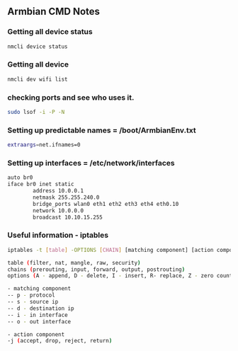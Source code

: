 ## Armbian CMD Notes

### Getting all device status
```bash
nmcli device status
```

### Getting all device
```bash
nmcli dev wifi list
```

### checking ports and see who uses it.
```bash
sudo lsof -i -P -N
```

### Setting up predictable names = /boot/ArmbianEnv.txt
```bash
extraargs=net.ifnames=0
```

### Setting up interfaces = /etc/network/interfaces
```bash
auto br0
iface br0 inet static
        address 10.0.0.1
        netmask 255.255.240.0
        bridge_ports wlan0 eth1 eth2 eth3 eth4 eth0.10
        network 10.0.0.0
        broadcast 10.10.15.255

```
### Useful information - iptables
```bash
iptables -t [table] -OPTIONS [CHAIN] [matching component] [action component]

table (filter, nat, mangle, raw, security)
chains (prerouting, input, forward, output, postrouting)
options (A - append, D - delete, I - insert, R- replace, Z - zero counters, L-list, P  - policy, E - renamte, F - flush, N - new user defined chain, X - delete chain)

- matching component
-- p - protocol
-- s - source ip
-- d - destination ip
-- i - in interface
-- o - out interface

- action component
-j (accept, drop, reject, return)

```


